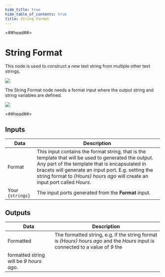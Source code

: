 ```yaml
---
hide_title: true
hide_table_of_contents: true
title: String Format
---
```


<##head##>

# String Format

This node is used to construct a new text <span className="ndl-data">string</span> from multiple other text <span className="ndl-data">strings</span>.

<div className="ndl-image-with-background l">

![](/nodes/string-manipulation/string-format/stringformat-node.png)

</div>

The <span className="ndl-node">String Format</span> node needs a format input where the output <span className="ndl-data">string</span> and string variables are defined.

<div className="ndl-image-with-background l">

![](/nodes/string-manipulation/string-format/stringformat-visual.png)

</div>

<##head##>

## Inputs

| Data                                               | Description                                                                                                                                                                                                                                                                                  |
| -------------------------------------------------- | -------------------------------------------------------------------------------------------------------------------------------------------------------------------------------------------------------------------------------------------------------------------------------------------- |
| <span className="ndl-data">Format</span>           | This input contains the format string, that is the template that will be used to generated the output. Any part of the template that is encapsulated in bracets will generate an input port. E.g. setting the string format to _{Hours} hours ago_ will create an input port called _Hours_. |
| <span className="ndl-data">Your `{strings}`</span> | The input ports generated from the **Format** input.                                                                                                                                                                                                                                         |

## Outputs

| Data                                        | Description                                                                                                                     |
| ------------------------------------------- | ------------------------------------------------------------------------------------------------------------------------------- |
| <span className="ndl-data">Formatted</span> | The formatted string, e.g. if the string format is _{Hours} hours ago_ and the _Hours_ input is connected to a value of _9_ the |
| formatted string will be _9 hours ago_.     |

